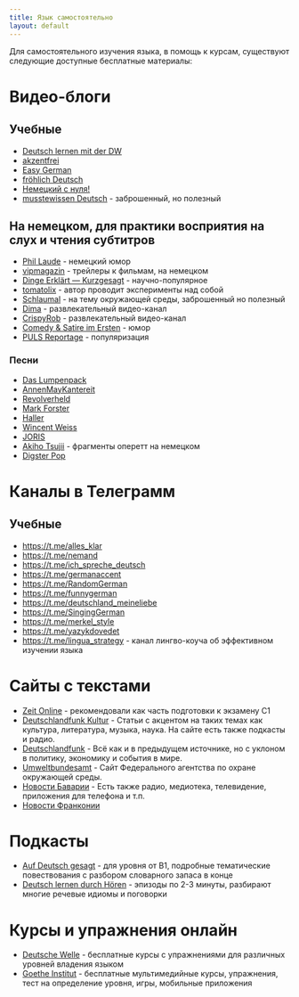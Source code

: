 ```yaml
---
title: Язык самостоятельно
layout: default
---
```


Для самостоятельного изучения языка, в помощь к курсам, существуют следующие доступные бесплатные материалы:

# Видео-блоги
## Учебные
* [Deutsch lernen mit der DW](https://www.youtube.com/channel/UCxUWIEL-USsiPak0Qy6_vVg)
* [akzentfrei](https://www.youtube.com/channel/UCULt74BL5BEakAftLMbPGvQ)
* [Easy German](https://www.youtube.com/channel/UCbxb2fqe9oNgglAoYqsYOtQ)
* [fröhlich Deutsch](https://www.youtube.com/channel/UCQNR5ZJ8fzyWPvsZGyAVORA)
* [Немецкий с нуля!](https://www.youtube.com/watch?v=vIjQDsbdiO8&list=PL4qV0jIs7Jaa9Z_QDD9S5YJ8QNtfEdMNw)
* [musstewissen Deutsch](https://www.youtube.com/channel/UCzOHLoNwbebvEkn7y6x-EWA) - заброшенный, но полезный
## На немецком, для практики восприятия на слух и чтения субтитров
* [Phil Laude](https://www.youtube.com/channel/UCwCpW0IbR0Z2WJryfENq7jw) - немецкий юмор
* [vipmagazin](https://www.youtube.com/user/vipmagazin) - трейлеры к фильмам, на немецком
* [Dinge Erklärt — Kurzgesagt](https://www.youtube.com/channel/UCwRH985XgMYXQ6NxXDo8npw) - научно-популярное
* [tomatolix](https://www.youtube.com/channel/UCNCktfoFAXtXnMlhjyc9SPA) - автор проводит эксперименты над собой
* [Schlaumal](https://www.youtube.com/channel/UCUxtY_KdoogRKp9b4ULGsHQ) - на тему окружающей среды, заброшенный но полезный
* [Dima](https://www.youtube.com/channel/UCFMXOlnLLOKl99KV8YfHk-Q) - развлекательный видео-канал
* [CrispyRob](https://www.youtube.com/channel/UCvGh4HT9ySBoURt0zSpC0Nw) - развлекательный видео-канал
* [Comedy & Satire im Ersten](https://www.youtube.com/channel/UCbaK85JuGlk6LXXEUM_QfiQ) - юмор
* [PULS Reportage](https://www.youtube.com/channel/UCBzai1GXVKDdVCrwlKZg_6Q) - популяризация
### Песни
* [Das Lumpenpack](https://www.youtube.com/channel/UCmpdi9l37fIJry3D3Z3qtgg)
* [AnnenMayKantereit](https://www.youtube.com/channel/UCheky_SBEExtbK_T0onuDwg)
* [Revolverheld](https://www.youtube.com/channel/UCDYeYQJ8EePArcKGne4ZGrA)
* [Mark Forster](https://www.youtube.com/user/markforstertv)
* [Haller](https://www.youtube.com/channel/UC_I72FLnB2ubZamEqkQE56A)
* [Wincent Weiss](https://www.youtube.com/user/WincentWeissMusic)
* [JORIS](https://www.youtube.com/channel/UC8cbnIyANak8W53NR034Y-g)
* [Akiho Tsujii](https://www.youtube.com/channel/UC__a6ZD84CD1ojMuDZAKCIA) - фрагменты оперетт на немецком
* [Digster Pop](https://www.youtube.com/channel/UCorI9V6adKvuIYE7ey9HPQQ)

# Каналы в Телеграмм
## Учебные
* https://t.me/alles_klar
* https://t.me/nemand
* https://t.me/ich_spreche_deutsch
* https://t.me/germanaccent
* https://t.me/RandomGerman
* https://t.me/funnygerman
* https://t.me/deutschland_meineliebe
* https://t.me/SingingGerman
* https://t.me/merkel_style
* https://t.me/yazykdovedet
* https://t.me/lingua_strategy - канал лингво-коуча об эффективном изучении языка

# Сайты с текстами
* [Zeit Online](https://www.zeit.de/index) - рекомендовали как часть подготовки к экзамену С1
* [Deutschlandfunk Kultur](https://www.deutschlandfunkkultur.de/) - Статьи с акцентом на таких темах как культура, литература, музыка, наука. На сайте есть также подкасты и радио. 
* [Deutschlandfunk](https://www.deutschlandfunk.de/) - Всё как и в предыдущем источнике, но с уклоном в политику, экономику и события в мире.
* [Umweltbundesamt](https://www.umweltbundesamt.de/) - Сайт Федерального агентства по охране окружающей среды.
* [Новости Баварии](https://www.br.de/index.html) - Есть также радио, медиотека, телевидение, приложения для телефона и т.п.
* [Новости Франконии](https://www.infranken.de/)

# Подкасты
* [Auf Deutsch gesagt](https://aufdeutschgesagt.libsyn.com/) - для уровня от B1, подробные тематические повествования с разбором словарного запаса в конце
* [Deutsch lernen durch Hören](https://www.einfachdeutschlernen.com/) - эпизоды по 2-3 минуты, разбирают многие речевые идиомы и поговорки

# Курсы и упражнения онлайн
* [Deutsche Welle](https://www.dw.com/ru/%D1%83%D1%87%D0%B8%D1%82%D1%8C-%D0%BD%D0%B5%D0%BC%D0%B5%D1%86%D0%BA%D0%B8%D0%B9/s-2559) - бесплатные курсы с упражнениями для различных уровней владения языком
* [Goethe Institut](https://www.goethe.de/de/spr/ueb.html) - бесплатные мультимедийные курсы, упражнения, тест на определение уровня, игры, мобильные приложения
